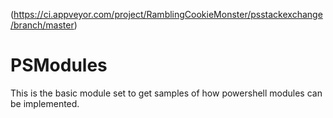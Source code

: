 (https://ci.appveyor.com/project/RamblingCookieMonster/psstackexchange/branch/master)


# PSModules

This is the basic module set to get samples of how powershell modules can be implemented.
